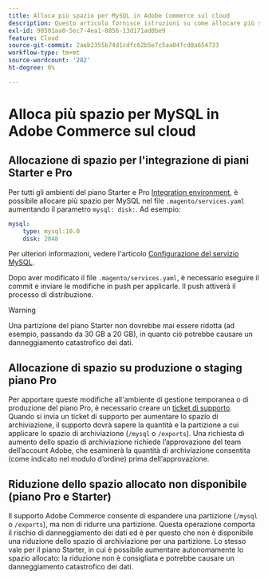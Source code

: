 ```yaml
---
title: Alloca più spazio per MySQL in Adobe Commerce sul cloud
description: Questo articolo fornisce istruzioni su come allocare più spazio per MySQL in Adobe Commerce sull’infrastruttura cloud.
exl-id: 98501aa0-5ec7-4ea1-8856-13d171ad0be9
feature: Cloud
source-git-commit: 2aeb2355b74d1cdfc62b5e7c5aa04fcd0a654733
workflow-type: tm+mt
source-wordcount: '282'
ht-degree: 0%

---
```


# Alloca più spazio per MySQL in Adobe Commerce sul cloud


## Allocazione di spazio per l&#39;integrazione di piani Starter e Pro

Per tutti gli ambienti del piano Starter e Pro [Integration environment](/help/announcements/adobe-commerce-announcements/integration-environment-enhancement-request-pro-and-starter.md), è possibile allocare più spazio per MySQL nel file `.magento/services.yaml` aumentando il parametro `mysql: disk:`. Ad esempio:

```yaml
mysql:
    type: mysql:10.0
    disk: 2048
```

Per ulteriori informazioni, vedere l&#39;articolo [Configurazione del servizio MySQL](https://experienceleague.adobe.com/en/docs/commerce-cloud-service/user-guide/configure/service/mysql).

Dopo aver modificato il file `.magento/services.yaml`, è necessario eseguire il commit e inviare le modifiche in push per applicarle. Il push attiverà il processo di distribuzione.

>[!WARNING]
>
>Una partizione del piano Starter non dovrebbe mai essere ridotta (ad esempio, passando da 30 GB a 20 GB), in quanto ciò potrebbe causare un danneggiamento catastrofico dei dati.

## Allocazione di spazio su produzione o staging piano Pro

Per apportare queste modifiche all&#39;ambiente di gestione temporanea o di produzione del piano Pro, è necessario creare un [ticket di supporto](/help/help-center-guide/help-center/magento-help-center-user-guide.md#merchant-not-displayed). Quando si invia un ticket di supporto per aumentare lo spazio di archiviazione, il supporto dovrà sapere la quantità e la partizione a cui applicare lo spazio di archiviazione (`/mysql` o `/exports`). Una richiesta di aumento dello spazio di archiviazione richiede l’approvazione del team dell’account Adobe, che esaminerà la quantità di archiviazione consentita (come indicato nel modulo d’ordine) prima dell’approvazione.

## Riduzione dello spazio allocato non disponibile (piano Pro e Starter)

Il supporto Adobe Commerce consente di espandere una partizione (`/mysql` o `/exports`), ma non di ridurre una partizione. Questa operazione comporta il rischio di danneggiamento dei dati ed è per questo che non è disponibile una riduzione dello spazio di archiviazione per una partizione.
Lo stesso vale per il piano Starter, in cui è possibile aumentare autonomamente lo spazio allocato: la riduzione non è consigliata e potrebbe causare un danneggiamento catastrofico dei dati.
